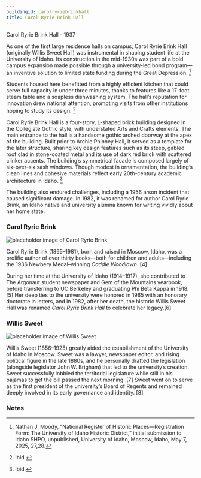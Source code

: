 ```yaml
---
buildingid: carolryriebrinkhall
title: Carol Ryrie Brink Hall
---
```


Carol Ryrie Brink Hall - 1937

As one of the first large residence halls on campus, Carol Ryrie Brink Hall (originally Willis Sweet Hall) was instrumental in shaping student life at the University of Idaho. Its construction in the mid-1930s was part of a bold campus expansion made possible through a university-led bond program—an inventive solution to limited state funding during the Great Depression. [^1]

Students housed here benefitted from a highly efficient kitchen that could serve full capacity in under three minutes, thanks to features like a 17-foot steam table and a soapless dishwashing system. The hall’s reputation for innovation drew national attention, prompting visits from other institutions hoping to study its design. [^2]

Carol Ryrie Brink Hall is a four-story, L-shaped brick building designed in the Collegiate Gothic style, with understated Arts and Crafts elements. The main entrance to the hall is a handsome gothic arched doorway at the apex of the building. Built prior to Archie Phinney Hall, it served as a template for the later structure, sharing key design features such as its steep, gabled roof clad in stone-coated metal and its use of dark red brick with scattered clinker accents. The building’s symmetrical facade is composed largely of six-over-six sash windows. Though modest in ornamentation, the building’s clean lines and cohesive materials reflect early 20th-century academic architecture in Idaho. [^3]

The building also endured challenges, including a 1956 arson incident that caused significant damage. In 1982, it was renamed for author Carol Ryrie Brink, an Idaho native and university alumna known for writing vividly about her home state.  

### Carol Ryrie Brink  

![placeholder image of Carol Ryrie Brink](https://objects.lib.uidaho.edu/lcoh/small/Brink-C_02.jpg)  

Carol Ryrie Brink (1895–1981), born and raised in Moscow, Idaho, was a prolific author of over thirty books—both for children and adults—including the 1936 Newbery Medal–winning *Caddie Woodlawn*. [4]  

During her time at the University of Idaho (1914–1917), she contributed to The Argonaut student newspaper and Gem of the Mountains yearbook, before transferring to UC Berkeley and graduating Phi Beta Kappa in 1918. [5] Her deep ties to the university were honored in 1965 with an honorary doctorate in letters, and in 1982, after her death, the historic Willis Sweet Hall was renamed *Carol Ryrie Brink Hall* to celebrate her legacy.[6]  
### Willis Sweet 
![placeholder image of Willis Sweet](https://bioguide.congress.gov/photo/7deeb824e2032d46cf52022ff3a77038.jpg)  

Willis Sweet (1856–1925) greatly aided the establishment of the University of Idaho in Moscow. Sweet was a lawyer, newspaper editor, and rising political figure in the late 1880s, and he personally drafted the legislation (alongside legislator John W. Brigham) that led to the university’s creation. Sweet successfully lobbied the territorial legislature while still in his pajamas to get the bill passed the next morning. [7] Sweet went on to serve as the first president of the university’s Board of Regents and remained deeply involved in its early governance and identity. [8]

### Notes  

[^1]:  Nathan J. Moody, “National Register of Historic Places—Registration Form: The University of Idaho Historic District,” initial submission to Idaho SHPO, unpublished, University of Idaho, Moscow, Idaho, May 7, 2025, 27,28.  
[^2]: Ibid.  
[^3]: Ibid. 
[^4]: University of Idaho Library, “Carol Ryrie Brink,” Idaho Writers Index, accessed July 17, 2025, https://www.lib.uidaho.edu/digital/iwi/items/iwi-4.html.  
[^5]: Ibid.  
[^6]: Moody, University of Idaho Historic District, 28.  
[^7]: University of Idaho Library, “Willis Sweet and the Founding of the University,” Harvester: The University of Idaho Library Blog, June 14, 2014, https://harvester.lib.uidaho.edu/posts/2014/06/14/willis-sweet-and-the-founding-of-the-university.html.  
[^8]: Ibid. 

